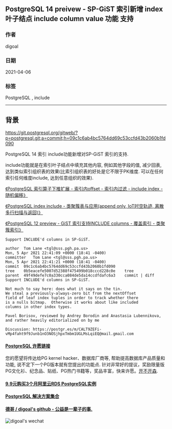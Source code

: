 ## PostgreSQL 14 preivew - SP-GiST 索引新增 index 叶子结点 include column value 功能 支持  
        
### 作者        
digoal        
        
### 日期        
2021-04-06         
        
### 标签        
PostgreSQL , include    
        
----        
        
## 背景      
https://git.postgresql.org/gitweb/?p=postgresql.git;a=commit;h=09c1c6ab4bc5764dd69c53ccfd43b2060b1fd090

PostgreSQL 14  索引 include功能新增对SP-GiST 索引的支持.

include功能就是在索引叶子结点中填充其他内容, 例如其他字段的值, 减少回表, 达到类似索引组织表的效果(比索引组织表的好处是它不限于PK维度. 可以在任何索引任何维度include, 达到任意组织的效果).  


[《PostgreSQL 索引算子下推扩展 - 索引内offset - 索引内过滤 - include index - 随机偏移》](../202004/20200429_01.md)  

[《PostgreSQL index include - 类聚簇表与应用(append only, IoT时空轨迹, 离散多行扫描与返回)》](../201905/20190503_03.md)  

[《PostgreSQL 12 preview - GiST 索引支持INCLUDE columns - 覆盖索引 - 类聚簇索引》](../201903/20190331_08.md)  

```
Support INCLUDE'd columns in SP-GiST.

author	Tom Lane <tgl@sss.pgh.pa.us>	
Mon, 5 Apr 2021 22:41:09 +0000 (18:41 -0400)
committer	Tom Lane <tgl@sss.pgh.pa.us>	
Mon, 5 Apr 2021 22:41:21 +0000 (18:41 -0400)
commit	09c1c6ab4bc5764dd69c53ccfd43b2060b1fd090
tree	0b5eacefe5007d52388f475499b018cccd228c0e	tree
parent	49f49defe7c0a330cca084de5da14ccdfdafc6a3	commit | diff
Support INCLUDE'd columns in SP-GiST.

Not much to say here: does what it says on the tin.
We steal a previously-always-zero bit from the nextOffset
field of leaf index tuples in order to track whether there
is a nulls bitmap.  Otherwise it works about like included
columns in other index types.

Pavel Borisov, reviewed by Andrey Borodin and Anastasia Lubennikova,
and rather heavily editorialized on by me

Discussion: https://postgr.es/m/CALT9ZEFi-vMp4faht9f9Junb1nO3NOSjhpxTmbm1UGLMsLqiEQ@mail.gmail.com
```
  
  
#### [PostgreSQL 许愿链接](https://github.com/digoal/blog/issues/76 "269ac3d1c492e938c0191101c7238216")
您的愿望将传达给PG kernel hacker、数据库厂商等, 帮助提高数据库产品质量和功能, 说不定下一个PG版本就有您提出的功能点. 针对非常好的提议，奖励限量版PG文化衫、纪念品、贴纸、PG热门书籍等，奖品丰富，快来许愿。[开不开森](https://github.com/digoal/blog/issues/76 "269ac3d1c492e938c0191101c7238216").  
  
  
#### [9.9元购买3个月阿里云RDS PostgreSQL实例](https://www.aliyun.com/database/postgresqlactivity "57258f76c37864c6e6d23383d05714ea")
  
  
#### [PostgreSQL 解决方案集合](https://yq.aliyun.com/topic/118 "40cff096e9ed7122c512b35d8561d9c8")
  
  
#### [德哥 / digoal's github - 公益是一辈子的事.](https://github.com/digoal/blog/blob/master/README.md "22709685feb7cab07d30f30387f0a9ae")
  
  
![digoal's wechat](../pic/digoal_weixin.jpg "f7ad92eeba24523fd47a6e1a0e691b59")
  
